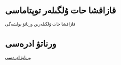 # قازاقشا حات ۇلگىلەر توپتاماسى
قازاقشا حات ۇلگىلەرىن ورناتۋ بولشەگى 

# ورناتۋ ادرەسى
[ورناتۋ ادرەسى](https://github.com/aytsoft/KazkhFontsInstaller/raw/master/KazakhToteFonts.exe)
